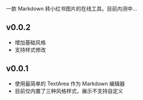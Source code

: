 一款 Markdown 转小红书图片的在线工具。目前内测中...

## v0.0.2

- 增加基础风格
- 支持样式修改

## v0.0.1

- 使用最简单的 TextArea 作为 Markdown 编辑器
- 目前仅内置了三种风格样式，展示不支持自定义

